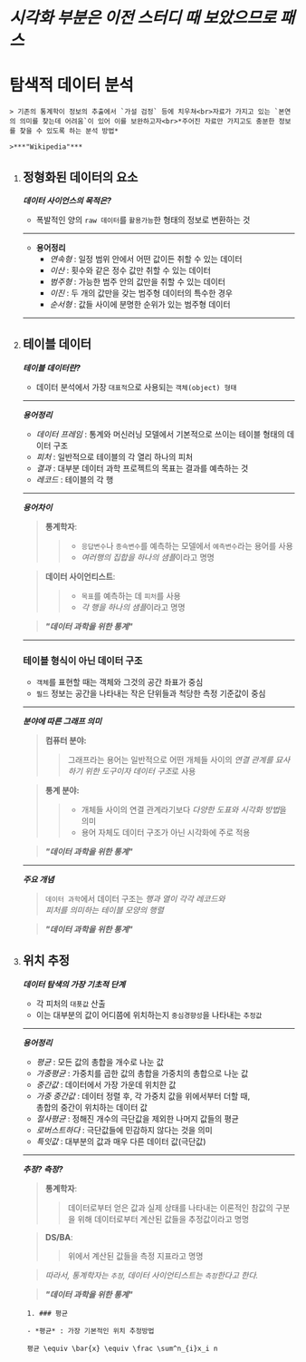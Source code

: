 ***시각화 부분은 이전 스터디 때 보았으므로 패스***
===
# 탐색적 데이터 분석
```
> 기존의 통계학이 정보의 추출에서 `가설 검정` 등에 치우쳐<br>자료가 가지고 있는 `본연의 의미를 찾는데 어려움`이 있어 이를 보완하고자<br>*주어진 자료만 가지고도 충분한 정보를 찾을 수 있도록 하는 분석 방법*

>***"Wikipedia"***
```

1. ## 정형화된 데이터의 요소

	***데이터 사이언스의 목적은?***
	- 폭발적인 양의 `raw 데이터`를 `활용가능`한 형태의 정보로 변환하는 것
	
	---
	+ **용어정리**
		+ *연속형* : 일정 범위 안에서 어떤 값이든 취할 수 있는 데이터
		+ *이산* : 횟수와 같은 정수 값만 취할 수 있는 데이터
		+ *범주형* : 가능한 범주 안의 값만을 취할 수 있는 데이터
		+ *이진* : 두 개의 값만을 갖는 범주형 데이터의 특수한 경우
		+ *순서형* : 값들 사이에 분명한 순위가 있는 범주형 데이터
	---
	
2. ## 테이블 데이터

	***테이블 데이터란?***
	- 데이터 분석에서 가장 `대표적`으로 사용되는 `객체(object) 형태`
	
	---
	***용어정리***
	+ *데이터 프레임* : 통계와 머신러닝 모델에서 기본적으로 쓰이는 테이블 형태의 데이터 구조
	+ *피처* : 일반적으로 테이블의 각 열리 하나의 피처
	+ *결과* : 대부분 데이터 과학 프로젝트의 목표는 결과를 예측하는 것
	+ *레코드* : 테이블의 각 행
	
	---
	***용어차이***
	> **통계학자**:
	>> - `응답변수`나 `종속변수`를 예측하는 모델에서 `예측변수`라는 용어를 사용
	>> - *여러행의 집합을 하나의 샘플*이라고 명명

	> **데이터 사이언티스트**:
	>> - `목표`를 예측하는 데 `피처`를 사용
	>> - *각 행을 하나의 샘플*이라고 명명
	
	>***"데이터 과학을 위한 통계"***
	---
 
	### 테이블 형식이 아닌 데이터 구조

	- `객체`를 표현할 때는 객체와 그것의 공간 좌표가 중심
	- `필드` 정보는 공간을 나타내는 작은 단위들과 척당한 측정 기준값이 중심
	
	---
	***분야에 따른 그래프 의미***
	> **컴퓨터 분야:**
	>> 그래프라는 용어는 일반적으로 어떤 개체들 사이의
	>> *연결 관계를 묘사하기 위한 도구이자 데이터 구조*로 사용

	> **통계 분야:**
	>> - 개체들 사이의 연결 관계라기보다 *다양한 도표와 시각화 방법*을 의미
	>> - 용어 자체도 데이터 구조가 아닌 시각화에 주로 적용
	
	>***"데이터 과학을 위한 통계"***
	
	---
	***주요 개념***
	> `데이터 과학`에서 데이터 구조는 *행과 열이 각각 레코드와*<br>*피처를 의미하는 테이블 모양의 행렬*
	
	>***"데이터 과학을 위한 통계"***

3. ## 위치 추정

	***데이터 탐색의 가장 기초적 단계***
	- 각 피처의 `대푯값` 산출
	- 이는 대부분의 값이 어디쯤에 위치하는지 `중심경향성`을 나타내는 `추정값`
	
	---
	***용어정리***
	+ *평균* : 모든 값의 총합을 개수로 나눈 값
	+ *가중평균* : 가중치를 곱한 값의 총합을 가중치의 총합으로 나눈 값
	+ *중간값* : 데이터에서 가장 가운데 위치한 값
	+ *가중 중간값* : 데이터 정렬 후, 각 가중치 값을 위에서부터 더할 때,<br>총합의 중간이 위치하는 데이터 값
	+ *절사평균* : 정해진 개수의 극단값을 제외한 나머지 값들의 평균
	+ *로버스트하다* : 극단값들에 민감하지 않다는 것을 의미
	+ *특잇값* : 대부분의 값과 매우 다른 데이터 값(극단값)
	 
	---
	***추정? 측정?***
	> **통계학자**:
	>> 데이터로부터 얻은 값과 실제 상태를 나타내는 이론적인 참값의 구분을 위해
	>> 데이터로부터 계산된 값들을 추정값이라고 명명

	> **DS/BA**:
	>> 위에서 계산된 값들을 측정 지표라고 명명

	> *따라서, 통계학자는 `추정`, 데이터 사이언티스트는 `측정`한다고 한다.*
	
	> ***"데이터 과학을 위한 통계"***

		1. ### 평균
		
		- *평균* : 가장 기본적인 위치 추정방법
		
		평균 \equiv \bar{x} \equiv \frac \sum^n_{i}x_i n
		
	
